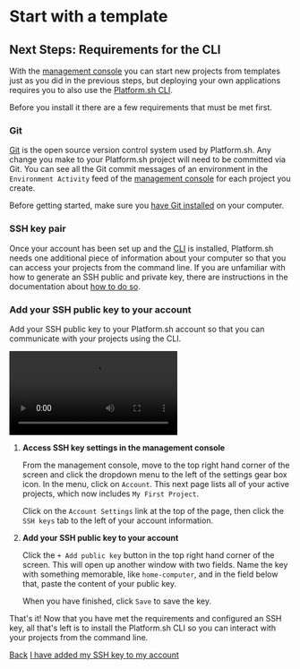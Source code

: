 # Start with a template

## Next Steps: Requirements for the CLI

With the [management console](/administration/web.md) you can start new projects from templates just as you did in the previous steps, but deploying your own applications requires you to also use the [Platform.sh CLI](/development/cli.md).

Before you install it there are a few requirements that must be met first.

### Git

[Git](/development/tools.md#git) is the open source version control system used by Platform.sh. Any change you make to your Platform.sh project will need to be committed via Git. You can see all the Git commit messages of an environment in the `Environment Activity` feed of the [management console](/administration/web.md) for each project you create.

Before getting started, make sure you [have Git installed](https://git-scm.com/) on your computer.

### SSH key pair

Once your account has been set up and the [CLI](/development/cli.md) is installed, Platform.sh needs one additional piece of information about your computer so that you can access your projects from the command line.
If you are unfamiliar with how to generate an SSH public and private key, there are instructions in the documentation about [how to do so](/development/tools.md#ssh).

### Add your SSH public key to your account

Add your SSH public key to your Platform.sh account so that you can communicate with your projects using the CLI.

<video controls>
  <source src="/videos/management-console/add-ssh-mc.mp4" type="video/mp4">
</video>

1. **Access SSH key settings in the management console**

    From the management console, move to the top right hand corner of the screen and click the dropdown menu to the left of the settings gear box icon. In the menu, click on `Account`. This next page lists all of your active projects, which now includes `My First Project`.

    Click on the `Account Settings` link at the top of the page, then click the `SSH keys` tab to the left of your account information.

2. **Add your SSH public key to your account**

    Click the `+ Add public key` button in the top right hand corner of the screen. This will open up another window with two fields. Name the key with something memorable, like `home-computer`, and in the field below that, paste the content of your public key.

    When you have finished, click `Save` to save the key.


That's it! Now that you have met the requirements and configured an SSH key, all that's left is to install the Platform.sh CLI so you can interact with your projects from the command line.

<div class="buttons">
  <a href="#" class="button-link prev">Back</a>
  <a href="#" class="button-link next">I have added my SSH key to my account</a>
</div>
